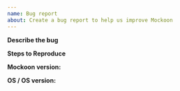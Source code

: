 ```yaml
---
name: Bug report
about: Create a bug report to help us improve Mockoon
---
```


<!-- ⚠️ Please search existing issues to avoid creating duplicates. ⚠️ -->
<!-- ⚠️ If you are unsure whether this is a bug, initiate a discussion first (https://github.com/mockoon/mockoon/discussions). ⚠️ -->

**Describe the bug**

<!-- A clear and concise description of what the bug is, including relevant screenshots, error messages, etc. -->

**Steps to Reproduce**

<!-- Steps to reproduce the behavior. -->
<!-- ⚠️ Please include the full environment / route configuration you are using (route, response type, headers, body, etc). Ideally, join your environment's JSON file: https://mockoon.com/docs/latest/mockoon-data-files/data-files-location/#locating-the-mock-api-files -->

**Mockoon version:**

<!-- 1.1.0, 1.0.0, etc -->

**OS / OS version:**

<!-- Windows 10, Mac OS, Linux Ubuntu 18.xx, etc  -->
